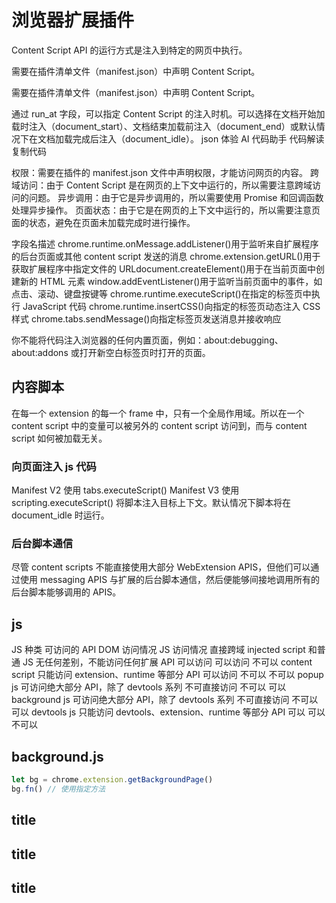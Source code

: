 # 浏览器扩展插件

Content Script API 的运行方式是注入到特定的网页中执行。

需要在插件清单文件（manifest.json）中声明 Content Script。

需要在插件清单文件（manifest.json）中声明 Content Script。

通过 run_at 字段，可以指定 Content Script 的注入时机。可以选择在文档开始加载时注入（document_start）、文档结束加载前注入（document_end）或默认情况下在文档加载完成后注入（document_idle）。
json 体验 AI 代码助手 代码解读复制代码

权限：需要在插件的 manifest.json 文件中声明权限，才能访问网页的内容。
跨域访问：由于 Content Script 是在网页的上下文中运行的，所以需要注意跨域访问的问题。
异步调用：由于它是异步调用的，所以需要使用 Promise 和回调函数处理异步操作。
页面状态：由于它是在网页的上下文中运行的，所以需要注意页面的状态，避免在页面未加载完成时进行操作。

字段名描述
chrome.runtime.onMessage.addListener()用于监听来自扩展程序的后台页面或其他
content script 发送的消息
chrome.extension.getURL()用于获取扩展程序中指定文件的
URLdocument.createElement()用于在当前页面中创建新的
HTML 元素 window.addEventListener()用于监听当前页面中的事件，如点击、滚动、键盘按键等
chrome.runtime.executeScript()在指定的标签页中执行
JavaScript 代码 chrome.runtime.insertCSS()向指定的标签页动态注入 CSS 样式
chrome.tabs.sendMessage()向指定标签页发送消息并接收响应

你不能将代码注入浏览器的任何内置页面，例如：about:debugging、about:addons 或打开新空白标签页时打开的页面。

## 内容脚本

在每一个 extension 的每一个 frame 中，只有一个全局作用域。所以在一个 content script 中的变量可以被另外的 content script 访问到，而与 content script 如何被加载无关。

### 向页面注入 js 代码

Manifest V2 使用
tabs.executeScript()
Manifest V3 使用
scripting.executeScript()
将脚本注入目标上下文。默认情况下脚本将在 document_idle 时运行。

### 后台脚本通信

尽管 content scripts 不能直接使用大部分 WebExtension APIS，但他们可以通过使用 messaging APIS 与扩展的后台脚本通信，然后便能够间接地调用所有的后台脚本能够调用的 APIS。

## js

JS 种类 可访问的 API DOM 访问情况 JS 访问情况 直接跨域
injected script 和普通 JS 无任何差别，不能访问任何扩展 API 可以访问 可以访问 不可以
content script 只能访问 extension、runtime 等部分 API 可以访问 不可以 不可以
popup js 可访问绝大部分 API，除了 devtools 系列 不可直接访问 不可以 可以
background js 可访问绝大部分 API，除了 devtools 系列 不可直接访问 不可以 可以
devtools js 只能访问 devtools、extension、runtime 等部分 API 可以 可以 不可以

## background.js

```js
let bg = chrome.extension.getBackgroundPage()
bg.fn() // 使用指定方法
```

## title

## title

## title
